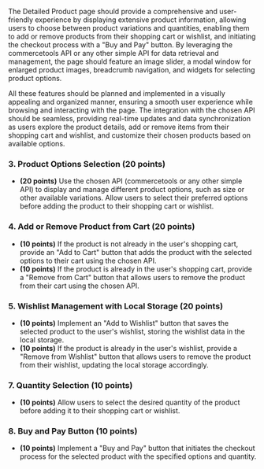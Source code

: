 The Detailed Product page should provide a comprehensive and user-friendly experience by displaying extensive product information, allowing users to choose between product variations and quantities, enabling them to add or remove products from their shopping cart or wishlist, and initiating the checkout process with a "Buy and Pay" button. By leveraging the commercetools API or any other simple API for data retrieval and management, the page should feature an image slider, a modal window for enlarged product images, breadcrumb navigation, and widgets for selecting product options.

All these features should be planned and implemented in a visually appealing and organized manner, ensuring a smooth user experience while browsing and interacting with the page. The integration with the chosen API should be seamless, providing real-time updates and data synchronization as users explore the product details, add or remove items from their shopping cart and wishlist, and customize their chosen products based on available options.


### 3. Product Options Selection (20 points)

- **(20 points)** Use the chosen API (commercetools or any other simple API) to display and manage different product options, such as size or other available variations. Allow users to select their preferred options before adding the product to their shopping cart or wishlist.

### 4. Add or Remove Product from Cart (20 points)

- **(10 points)** If the product is not already in the user's shopping cart, provide an "Add to Cart" button that adds the product with the selected options to their cart using the chosen API.
- **(10 points)** If the product is already in the user's shopping cart, provide a "Remove from Cart" button that allows users to remove the product from their cart using the chosen API.

### 5. Wishlist Management with Local Storage (20 points)

- **(10 points)** Implement an "Add to Wishlist" button that saves the selected product to the user's wishlist, storing the wishlist data in the local storage.
- **(10 points)** If the product is already in the user's wishlist, provide a "Remove from Wishlist" button that allows users to remove the product from their wishlist, updating the local storage accordingly.

### 7. Quantity Selection (10 points)

- **(10 points)** Allow users to select the desired quantity of the product before adding it to their shopping cart or wishlist.

### 8. Buy and Pay Button (10 points)

- **(10 points)** Implement a "Buy and Pay" button that initiates the checkout process for the selected product with the specified options and quantity.